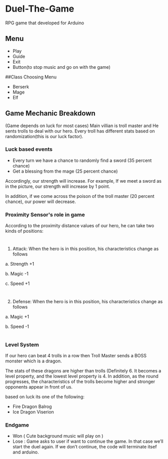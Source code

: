 # Duel-The-Game
RPG game that developed for Arduino 

## Menu
- Play 
- Guide 
- Exit
- Button(to stop music and go on with the game)

##Class Choosing Menu
- Berserk 
- Mage 
- Elf

## Game Mechanic Breakdown
(Game depends on luck for most cases)
Main villian is troll master and He sents trolls to deal with our hero. Every troll has different stats based on randomization(this is our luck factor). 
### Luck based events
- Every turn we have a chance to randomly find a sword (35 percent chance) 
- Get a blessing from the mage (25 percent chance)

Accordingly, our strength will increase. For example, If we meet a
sword as in the picture, our strength will increase by 1 point.

In addition, if we come across the poison of the troll master (20 percent chance), our power will
decrease. 

### Proximity Sensor's role in game

According to the proximity distance values of our hero, he can take two kinds of positions:
#
1. Attack: When the hero is in this position, his characteristics change as follows

a. Strength +1

b. Magic -1

c. Speed +1
#
2. Defense: When the hero is in this position, his characteristics change as follows

a. Magic +1

b. Speed -1
#
### Level System
If our hero can beat 4 trolls in a row then Troll Master sends a BOSS monster which is a dragon.

The stats of these dragons are higher than trolls
(Definitely 6. It becomes a level property, and the lowest level property is 4. In addition, as the
round progresses, the characteristics of the trolls become higher and stronger opponents appear in
front of us.

based on luck its one of the following:
- Fire Dragon Balrog
- Ice Dragon Viserion

### Endgame
- Won ( Cute background music will play on ) 
- Lose : 
Game asks to user if want to continue the game. In that case we’ll start the duel again. If we don’t
continue, the code will terminate itsef and arduino.
